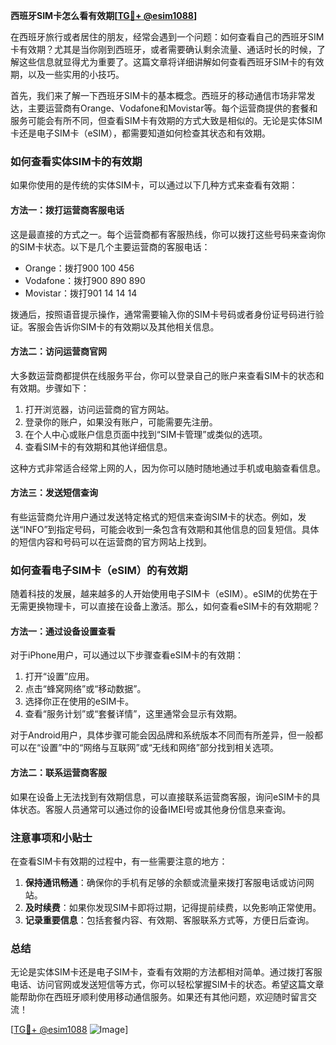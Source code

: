 **西班牙SIM卡怎么看有效期[[TG💪+ @esim1088](https://t.me/s/esim1088)]**

在西班牙旅行或者居住的朋友，经常会遇到一个问题：如何查看自己的西班牙SIM卡有效期？尤其是当你刚到西班牙，或者需要确认剩余流量、通话时长的时候，了解这些信息就显得尤为重要了。这篇文章将详细讲解如何查看西班牙SIM卡的有效期，以及一些实用的小技巧。

首先，我们来了解一下西班牙SIM卡的基本概念。西班牙的移动通信市场非常发达，主要运营商有Orange、Vodafone和Movistar等。每个运营商提供的套餐和服务可能会有所不同，但查看SIM卡有效期的方式大致是相似的。无论是实体SIM卡还是电子SIM卡（eSIM），都需要知道如何检查其状态和有效期。

### 如何查看实体SIM卡的有效期

如果你使用的是传统的实体SIM卡，可以通过以下几种方式来查看有效期：

#### 方法一：拨打运营商客服电话
这是最直接的方式之一。每个运营商都有客服热线，你可以拨打这些号码来查询你的SIM卡状态。以下是几个主要运营商的客服电话：
- Orange：拨打900 100 456
- Vodafone：拨打900 890 890
- Movistar：拨打901 14 14 14

拨通后，按照语音提示操作，通常需要输入你的SIM卡号码或者身份证号码进行验证。客服会告诉你SIM卡的有效期以及其他相关信息。

#### 方法二：访问运营商官网
大多数运营商都提供在线服务平台，你可以登录自己的账户来查看SIM卡的状态和有效期。步骤如下：
1. 打开浏览器，访问运营商的官方网站。
2. 登录你的账户，如果没有账户，可能需要先注册。
3. 在个人中心或账户信息页面中找到“SIM卡管理”或类似的选项。
4. 查看SIM卡的有效期和其他详细信息。

这种方式非常适合经常上网的人，因为你可以随时随地通过手机或电脑查看信息。

#### 方法三：发送短信查询
有些运营商允许用户通过发送特定格式的短信来查询SIM卡的状态。例如，发送“INFO”到指定号码，可能会收到一条包含有效期和其他信息的回复短信。具体的短信内容和号码可以在运营商的官方网站上找到。

### 如何查看电子SIM卡（eSIM）的有效期

随着科技的发展，越来越多的人开始使用电子SIM卡（eSIM）。eSIM的优势在于无需更换物理卡，可以直接在设备上激活。那么，如何查看eSIM卡的有效期呢？

#### 方法一：通过设备设置查看
对于iPhone用户，可以通过以下步骤查看eSIM卡的有效期：
1. 打开“设置”应用。
2. 点击“蜂窝网络”或“移动数据”。
3. 选择你正在使用的eSIM卡。
4. 查看“服务计划”或“套餐详情”，这里通常会显示有效期。

对于Android用户，具体步骤可能会因品牌和系统版本不同而有所差异，但一般都可以在“设置”中的“网络与互联网”或“无线和网络”部分找到相关选项。

#### 方法二：联系运营商客服
如果在设备上无法找到有效期信息，可以直接联系运营商客服，询问eSIM卡的具体状态。客服人员通常可以通过你的设备IMEI号或其他身份信息来查询。

### 注意事项和小贴士

在查看SIM卡有效期的过程中，有一些需要注意的地方：
1. **保持通讯畅通**：确保你的手机有足够的余额或流量来拨打客服电话或访问网站。
2. **及时续费**：如果你发现SIM卡即将过期，记得提前续费，以免影响正常使用。
3. **记录重要信息**：包括套餐内容、有效期、客服联系方式等，方便日后查询。

### 总结

无论是实体SIM卡还是电子SIM卡，查看有效期的方法都相对简单。通过拨打客服电话、访问官网或发送短信等方式，你可以轻松掌握SIM卡的状态。希望这篇文章能帮助你在西班牙顺利使用移动通信服务。如果还有其他问题，欢迎随时留言交流！

[[TG💪+ @esim1088](https://t.me/s/esim1088) ![Image](https://i.postimg.cc/4NQfJmqS/Snipaste-2025-05-13-00-14-12.png)]